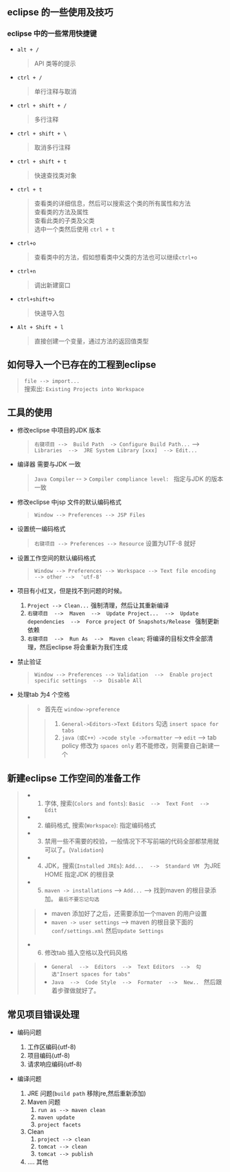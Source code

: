 ## eclipse 的一些使用及技巧

### eclipse 中的一些常用快捷键
- `alt + /`
	> API 类等的提示
- `ctrl + /`
	> 单行注释与取消
- `ctrl + shift + /`
	> 多行注释
- `ctrl + shift + \`
	> 取消多行注释
- `ctrl + shift + t`
	> 快速查找类对象
- `ctrl + t `
	> 查看类的详细信息，然后可以搜索这个类的所有属性和方法<br>
	> 查看类的方法及属性<br>
	> 查看此类的子类及父类<br>
	> 选中一个类然后使用 `ctrl + t `<br>
- `ctrl+o`
	> 查看类中的方法，假如想看类中父类的方法也可以继续`ctrl+o`
- `ctrl+n`
	> 调出新建窗口
- `ctrl+shift+o`
	> 快速导入包
- `Alt + Shift + l`
	> 直接创建一个变量，通过方法的返回值类型
	
## 如何导入一个已存在的工程到eclipse
> `file --> import...`<br>
> 搜索出: `Existing Projects into Workspace`


## 工具的使用
- 修改eclipse 中项目的JDK 版本
	> `右键项目 -->  Build Path  -> Configure Build Path...`  --> `Libraries  -->  JRE System Library [xxx]  --> Edit...` <br>

- 编译器 需要与JDK 一致
	> `Java Compiler`  -- > `Compiler compliance level: `  指定与JDK 的版本一致

- 修改eclipse 中jsp 文件的默认编码格式
	> `Window --> Preferences --> JSP Files` 

- 设置统一编码格式
	> `右键项目 --> Preferences --> Resource` 设置为UTF-8 就好

- 设置工作空间的默认编码格式
	> `Window --> Preferences --> Workspace --> Text file encoding  --> other -->  'utf-8'`

- 项目有小红叉，但是找不到问题的时候。
	1. `Project --> Clean...`  强制清理，然后让其重新编译
	2. `右键项目  -->  Maven  -->  Update Project...  -->  Update dependencies  -->  Force project Of Snapshots/Release ` 强制更新依赖
	3. `右键项目  -->  Run As  -->  Maven clean`; 将编译的目标文件全部清理，然后eclipse 将会重新为我们生成

- 禁止验证
	> `Window --> Preferences --> Validation  -->  Enable project specific settings  -->  Disable All`

- 处理tab 为4 个空格
	> - 首先在 `window->preference`
	>> 1. `General->Editors->Text Editors`  勾选  `insert space for tabs`
	>> 2. `java（或C++）->code style ->formatter` --> `edit`  -->  tab policy  修改为 `spaces only` 若不能修改，则需要自己新建一个


## 新建eclipse 工作空间的准备工作
> - 1. 字体, 搜索(`Colors and fonts`):  `Basic  -->  Text Font  -->  Edit`
> - 2. 编码格式, 搜索(`Workspace`): 指定编码格式
> - 3. 禁用一些不需要的校验，一般情况下不写前端的代码全部都禁用就可以了。(`Validation`)
> - 4. JDK，搜索(`Installed JREs`): `Add...  -->  Standard VM `  为JRE HOME 指定JDK 的根目录
> - 5. `maven -> installations`  -->  `Add...`   --> 找到maven 的根目录添加。 `最后不要忘记勾选`
>> - maven 添加好了之后，还需要添加一个maven 的用户设置
>> - `maven -> user settings`   -->  maven 的根目录下面的`conf/settings.xml`   然后`Update Settings`
> - 6. 修改tab 插入空格以及代码风格
>> - `General  -->  Editors  -->  Text Editors  -->  勾选"Insert spaces for tabs"`
>> - `Java  -->  Code Style  -->  Formater  -->  New.. `  然后跟着步骤做就好了。


## 常见项目错误处理

- 编码问题

	1)	工作区编码(utf-8)
	2)	项目编码(utf-8)
	3)	请求响应编码(utf-8)

- 编译问题

	1)	JRE 问题(`build path` 移除jre,然后重新添加)
	2)	Maven 问题
		1) `run as --> maven clean`
		2) `maven update`
		3) `project facets`
	3)	Clean
		1) `project --> clean`
		2) `tomcat --> clean`
		3) `tomcat --> publish `
	4)	…. 其他






